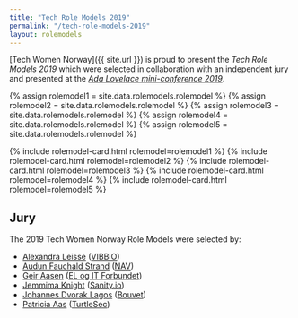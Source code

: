 ```yaml
---
title: "Tech Role Models 2019"
permalink: "/tech-role-models-2019"
layout: rolemodels
---
```


[Tech Women Norway]({{ site.url }}) is proud to present the *Tech Role Models 2019* which were selected in collaboration with an independent jury and presented at the [_Ada Lovelace mini-conference 2019_](/ada-lovelace-day-2019.html).  

{% assign rolemodel1 = site.data.rolemodels.rolemodel %}
{% assign rolemodel2 = site.data.rolemodels.rolemodel %}
{% assign rolemodel3 = site.data.rolemodels.rolemodel %}
{% assign rolemodel4 = site.data.rolemodels.rolemodel %}
{% assign rolemodel5 = site.data.rolemodels.rolemodel %}

{% include rolemodel-card.html rolemodel=rolemodel1 %}
{% include rolemodel-card.html rolemodel=rolemodel2 %}
{% include rolemodel-card.html rolemodel=rolemodel3 %}
{% include rolemodel-card.html rolemodel=rolemodel4 %}
{% include rolemodel-card.html rolemodel=rolemodel5 %}
    
## Jury

The 2019 Tech Women Norway Role Models were selected by:

- [Alexandra Leisse](https://twitter.com/troubalex) ([VIBBIO](https://www.vibbio.com/))
- [Audun Fauchald Strand](https://twitter.com/audunstrand) ([NAV](https://www.nav.no/))
- [Geir Aasen](https://twitter.com/geiraasen) ([EL og IT Forbundet](https://elogit.no/))
- [Jemmima Knight](https://twitter.com/jemm1ma) ([Sanity.io](https://www.sanity.io/))
- [Johannes Dvorak Lagos](https://twitter.com/johanneslagos) ([Bouvet](https://www.bouvet.no/))
- [Patricia Aas](https://twitter.com/pati_gallardo) ([TurtleSec](https://turtlesec.no/))
